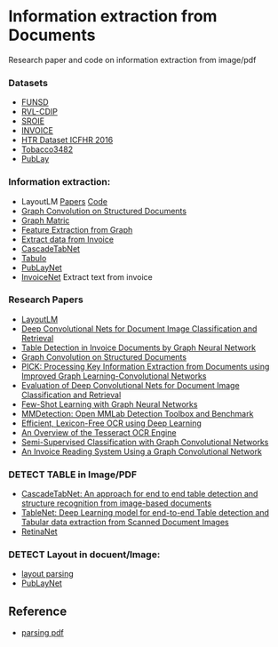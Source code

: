 # Information extraction from Documents
Research paper and code on information extraction from image/pdf

### Datasets
 * [FUNSD](https://guillaumejaume.github.io/FUNSD/)
 * [RVL-CDIP](https://www.cs.cmu.edu/~aharley/rvl-cdip/)
 * [SROIE](https://rrc.cvc.uab.es/#)
 * [INVOICE](https://drive.google.com/drive/folders/1FsV9TFw31m-RZ544ZY0MWIzEG8dtR7mK) 
 * [HTR Dataset ICFHR 2016](https://zenodo.org/record/1297399#.X0zmA9P7TUI)
 * [Tobacco3482](https://lampsrv02.umiacs.umd.edu/projdb/project.php?id=72)
 * [PubLay](https://github.com/ibm-aur-nlp/PubLayNet)
 
### Information extraction:
 * LayoutLM  [Papers](https://arxiv.org/pdf/1912.13318.pdf) [Code](https://github.com/microsoft/unilm/tree/master/layoutlm)
 * [Graph Convolution on Structured Documents](https://github.com/dhavalpotdar/Graph-Convolution-on-Structured-Documents)
 * [Graph Matric](https://colab.research.google.com/drive/1CjicFAgc1PtSYBmQKt3OccsOHyf0a5MU#scrollTo=C_Lkp4sqeg8T)
 * [Feature Extraction from Graph](https://colab.research.google.com/drive/1ZkS9YkFgWMR39e9yf5BxcyqPQR4T_hZ1#scrollTo=C_Lkp4sqeg8T)
 * [Extract data from Invoice](https://medium.com/@vigneshgig/how-to-extract-the-structure-of-invoice-data-using-tensorflow-api-faster-crnn-object-detection-8aa15c12bb46)
 * [CascadeTabNet](https://github.com/DevashishPrasad/CascadeTabNet)
 * [Tabulo ](https://github.com/interviewBubble/Tabulo)
 * [PubLayNet](https://github.com/phamquiluan/PubLayNet)
 * [InvoiceNet](https://github.com/naiveHobo/InvoiceNet) Extract text from invoice
 
### Research Papers
 * [LayoutLM](https://arxiv.org/pdf/1912.13318.pdf)
 * [Deep Convolutional Nets for Document Image Classification and Retrieval](https://www.cs.cmu.edu/~aharley/icdar15/harley_convnet_icdar15.pdf)
 * [Table Detection in Invoice Documents by Graph Neural Network](https://priba.github.io/assets/publi/conf/2019_ICDAR_PRiba.pdf)
 * [Graph Convolution on Structured Documents](https://nanonets.com/blog/information-extraction-graph-convolutional-networks/)
 * [PICK: Processing Key Information Extraction from
Documents using Improved Graph
Learning-Convolutional Networks](https://arxiv.org/pdf/2004.07464.pdf)
 * [Evaluation of Deep Convolutional Nets for Document Image Classification and Retrieval](https://arxiv.org/abs/1502.07058)
 * [Few-Shot Learning with Graph Neural Networks](https://arxiv.org/abs/1711.04043)
 * [MMDetection: Open MMLab Detection Toolbox and Benchmark](https://arxiv.org/abs/1906.07155)
 * [Efficient, Lexicon-Free OCR using Deep Learning
](https://arxiv.org/abs/1906.01969)
 * [An Overview of the Tesseract OCR Engine ](https://static.googleusercontent.com/media/research.google.com/en//pubs/archive/33418.pdf)
 * [Semi-Supervised Classification with Graph Convolutional Networks](https://arxiv.org/abs/1609.02907)
 * [An Invoice Reading System Using a Graph Convolutional Network](https://link.springer.com/chapter/10.1007/978-3-030-21074-8_12)
 
 ### DETECT TABLE in Image/PDF
 * [CascadeTabNet: An approach for end to end table detection and structure
recognition from image-based documents](https://arxiv.org/ftp/arxiv/papers/2004/2004.12629.pdf)
* [TableNet: Deep Learning model for end-to-end Table detection and Tabular data extraction from Scanned Document Images](https://arxiv.org/pdf/2001.01469.pdf)
* [RetinaNet](https://medium.com/@djajafer/pdf-table-extraction-with-keras-retinanet-173a13371e89)


### DETECT Layout in docuent/Image:

* [layout parsing](https://github.com/Layout-Parser/layout-parser)
* [PubLayNet](https://github.com/phamquiluan/PubLayNet)


## Reference
* [parsing pdf](https://porter.io/github.com/jsfenfen/parsing-prickly-pdfs)
